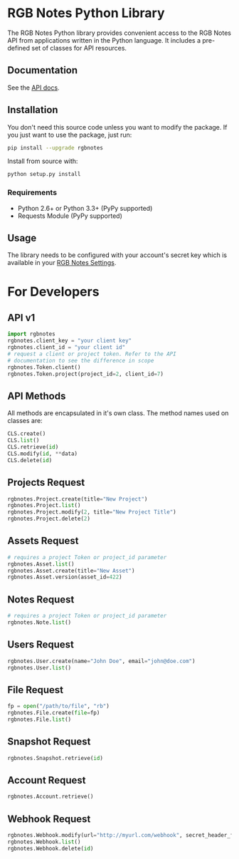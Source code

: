 # RGB Notes Python Library


The RGB Notes Python library provides convenient access to the RGB Notes API from
applications written in the Python language. It includes a pre-defined set of
classes for API resources.

## Documentation

See the [API docs](https://rgbnotes.com/help?section=api).

## Installation

You don't need this source code unless you want to modify the package. If you just
want to use the package, just run:

```bash
pip install --upgrade rgbnotes
```

Install from source with:

```bash
python setup.py install
```

### Requirements

* Python 2.6+ or Python 3.3+ (PyPy supported)
* Requests Module (PyPy supported)

## Usage

The library needs to be configured with your account's secret key which is
available in your [RGB Notes Settings](https://rgbnotes.com/login.php?r=/settings.php). 



# For Developers

## API v1
```python
import rgbnotes
rgbnotes.client_key = "your client key"
rgbnotes.client_id = "your client id"
# request a client or project token. Refer to the API
# documentation to see the difference in scope
rgbnotes.Token.client()
rgbnotes.Token.project(project_id=2, client_id=7)
```

## API Methods
All methods are encapsulated in it's own class.
The method names used on classes are:

```python
CLS.create()
CLS.list()
CLS.retrieve(id)
CLS.modify(id, **data)
CLS.delete(id)
```

## Projects Request
```python
rgbnotes.Project.create(title="New Project")
rgbnotes.Project.list()
rgbnotes.Project.modify(2, title="New Project Title")
rgbnotes.Project.delete(2)
```


## Assets Request
```python
# requires a project Token or project_id parameter
rgbnotes.Asset.list()
rgbnotes.Asset.create(title="New Asset")
rgbnotes.Asset.version(asset_id=422)
```
    

## Notes Request
```python
# requires a project Token or project_id parameter
rgbnotes.Note.list()
```


## Users Request
```python
rgbnotes.User.create(name="John Doe", email="john@doe.com")
rgbnotes.User.list()
```

## File Request
```python
fp = open("/path/to/file", "rb")
rgbnotes.File.create(file=fp)
rgbnotes.File.list()
```

## Snapshot Request
```python
rgbnotes.Snapshot.retrieve(id)
```


## Account Request
```python
rgbnotes.Account.retrieve()
```


## Webhook Request
```python
rgbnotes.Webhook.modify(url="http://myurl.com/webhook", secret_header_field="", secret_header_value="")
rgbnotes.Webhook.list()
rgbnotes.Webhook.delete(id)
```